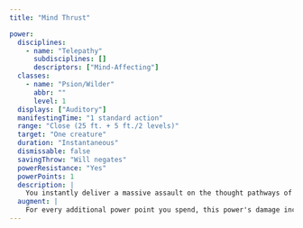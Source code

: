```yaml
---
title: "Mind Thrust"

power:
  disciplines:
    - name: "Telepathy"
      subdisciplines: []
      descriptors: ["Mind-Affecting"]
  classes:
    - name: "Psion/Wilder"
      abbr: ""
      level: 1
  displays: ["Auditory"]
  manifestingTime: "1 standard action"
  range: "Close (25 ft. + 5 ft./2 levels)"
  target: "One creature"
  duration: "Instantaneous"
  dismissable: false
  savingThrow: "Will negates"
  powerResistance: "Yes"
  powerPoints: 1
  description: |
    You instantly deliver a massive assault on the thought pathways of any one creature, dealing {% die_roll 1 10 0 %} points of damage to it.
  augment: |
    For every additional power point you spend, this power's damage increases by {% die_roll 1 10 0 %} points. For each extra {% die_roll 2 10 0 %} points of damage, this power's save DC increases by 1.
---
```


